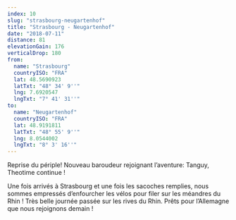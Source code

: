 ```yaml
---
index: 10
slug: "strasbourg-neugartenhof"
title: "Strasbourg - Neugartenhof"
date: "2018-07-11"
distance: 81
elevationGain: 176
verticalDrop: 180
from:
  name: "Strasbourg"
  countryISO: "FRA"
  lat: 48.5690923
  latTxt: "48° 34' 9''"
  lng: 7.6920547
  lngTxt: "7° 41' 31''"
to:
  name: "Neugartenhof"
  countryISO: "FRA"
  lat: 48.9191811
  latTxt: "48° 55' 9''"
  lng: 8.0544002
  lngTxt: "8° 3' 16''"
---
```


Reprise du périple! Nouveau baroudeur rejoignant l’aventure: Tanguy, Theotime continue !

Une fois arrivés à Strasbourg et une fois les sacoches remplies, nous sommes empressés d’enfourcher les vélos pour filer sur les méandres du Rhin ! Très belle journée passée sur les rives du Rhin. Prêts pour l’Allemagne que nous rejoignons demain !
